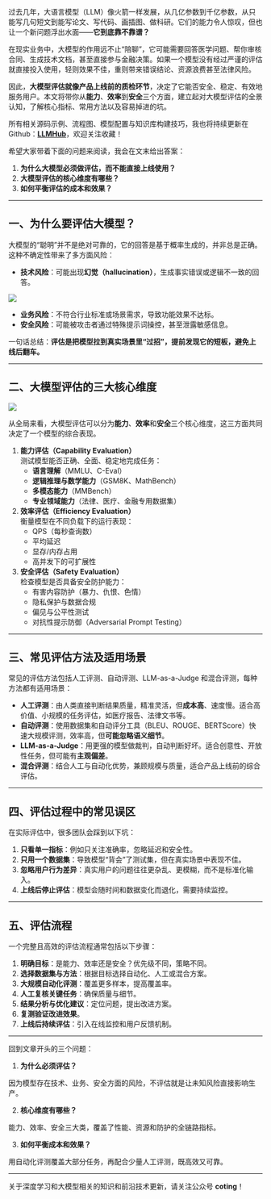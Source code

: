 过去几年，大语言模型（LLM）像火箭一样发展，从几亿参数到千亿参数，从只能写几句短文到能写论文、写代码、画插图、做科研。它们的能力令人惊叹，但也让一个新问题浮出水面——**它到底靠不靠谱？**

在现实业务中，大模型的作用远不止“陪聊”，它可能需要回答医学问题、帮你审核合同、生成技术文档，甚至直接参与金融决策。如果一个模型没有经过严谨的评估就直接投入使用，轻则效果不佳，重则带来错误结论、资源浪费甚至法律风险。

因此，**大模型评估就像产品上线前的质检环节**，决定了它能否安全、稳定、有效地服务用户。本文将带你从**能力**、**效率**到**安全**三个方面，建立起对大模型评估的全景认知，了解核心指标、常用方法以及容易掉进的坑。

<font style="color:rgb(25, 27, 31);">所有相关源码示例、流程图、模型配置与知识库构建技巧，我也将持续更新在Github：</font>[**<font style="color:rgb(25, 27, 31);">LLMHub</font>**](https://github.com/algcoting/LLMHub)<font style="color:rgb(25, 27, 31);">，欢迎关注收藏！</font>

希望大家带着下面的问题来阅读，我会在文末给出答案：

1. **为什么大模型必须做评估，而不能直接上线使用？**
2. **大模型评估的核心维度有哪些？**
3. **如何平衡评估的成本和效果？**

---

## 一、为什么要评估大模型？
大模型的“聪明”并不是绝对可靠的，它的回答是基于概率生成的，并非总是正确。这种不确定性带来了多方面风险：

+ **技术风险**：可能出现**幻觉（hallucination）**，生成事实错误或逻辑不一致的回答。

![](https://cdn.nlark.com/yuque/0/2025/png/28454971/1752248325842-7d820196-cb18-4804-8906-e4a8fbf83fe1.png)

+ **业务风险**：不符合行业标准或场景需求，导致功能效果不达标。
+ **安全风险**：可能被攻击者通过特殊提示词操控，甚至泄露敏感信息。

一句话总结：**评估是把模型拉到真实场景里“过招”，提前发现它的短板，避免上线后翻车。**

---

## 二、大模型评估的三大核心维度
![](https://cdn.nlark.com/yuque/0/2025/png/28454971/1755068297716-3a8cbdfd-edd0-4a78-9da0-1f924b5de12e.png)

从全局来看，大模型评估可以分为**能力**、**效率**和**安全**三个核心维度，这三方面共同决定了一个模型的综合表现。

1. **能力评估（Capability Evaluation）**  
测试模型能否正确、全面、稳定地完成任务：
    - **语言理解**（MMLU、C-Eval）
    - **逻辑推理与数学能力**（GSM8K、MathBench）
    - **多模态能力**（MMBench）
    - **专业领域能力**（法律、医疗、金融专用数据集）
2. **效率评估（Efficiency Evaluation）**  
衡量模型在不同负载下的运行表现：
    - QPS（每秒查询数）
    - 平均延迟
    - 显存/内存占用
    - 高并发下的可扩展性
3. **安全评估（Safety Evaluation）**  
检查模型是否具备安全防护能力：
    - 有害内容防护（暴力、仇恨、色情）
    - 隐私保护与数据合规
    - 偏见与公平性测试
    - 对抗性提示防御（Adversarial Prompt Testing）

---

## 三、常见评估方法及适用场景
常见的评估方法包括人工评测、自动评测、LLM-as-a-Judge 和混合评测，每种方法都有适用场景：

+ **人工评测**：由人类直接判断结果质量，精准灵活，但**成本高**、速度慢。适合高价值、小规模的任务评估，如医疗报告、法律文书等。
+ **自动评测**：使用数据集和自动评分工具（BLEU、ROUGE、BERTScore）快速大规模评测，效率高，但**可能忽略语义细节**。
+ **LLM-as-a-Judge**：用更强的模型做裁判，自动判断好坏。适合创意性、开放性任务，但可能有**主观偏差**。
+ **混合评测**：结合人工与自动化优势，兼顾规模与质量，适合产品上线前的综合评估。

---

## 四、评估过程中的常见误区
在实际评估中，很多团队会踩到以下坑：

1. **只看单一指标**：例如只关注准确率，忽略延迟和安全性。
2. **只用一个数据集**：导致模型“背会”了测试集，但在真实场景中表现不佳。
3. **忽略用户行为差异**：真实用户的问题往往更杂乱、更模糊，而不是标准化输入。
4. **上线后停止评估**：模型会随时间和数据变化而退化，需要持续监控。

---

## 五、评估流程
一个完整且高效的评估流程通常包括以下步骤：

1. **明确目标**：是能力、效率还是安全？优先级不同，策略不同。
2. **选择数据集与方法**：根据目标选择自动化、人工或混合方案。
3. **大规模自动化评测**：覆盖更多样本，提高覆盖率。
4. **人工复核关键任务**：确保质量与细节。
5. **结果分析与优化建议**：定位问题，提出改进方案。
6. **复测验证改进效果**。
7. **上线后持续评估**：引入在线监控和用户反馈机制。

---

回到文章开头的三个问题：

1. **为什么必须评估？** 

因为模型存在技术、业务、安全方面的风险，不评估就是让未知风险直接影响生产。

2. **核心维度有哪些？**

能力、效率、安全三大类，覆盖了性能、资源和防护的全链路指标。

3. **如何平衡成本和效果？** 

用自动化评测覆盖大部分任务，再配合少量人工评测，既高效又可靠。

---

关于深度学习和大模型相关的知识和前沿技术更新，请关注公众号 **coting**！



